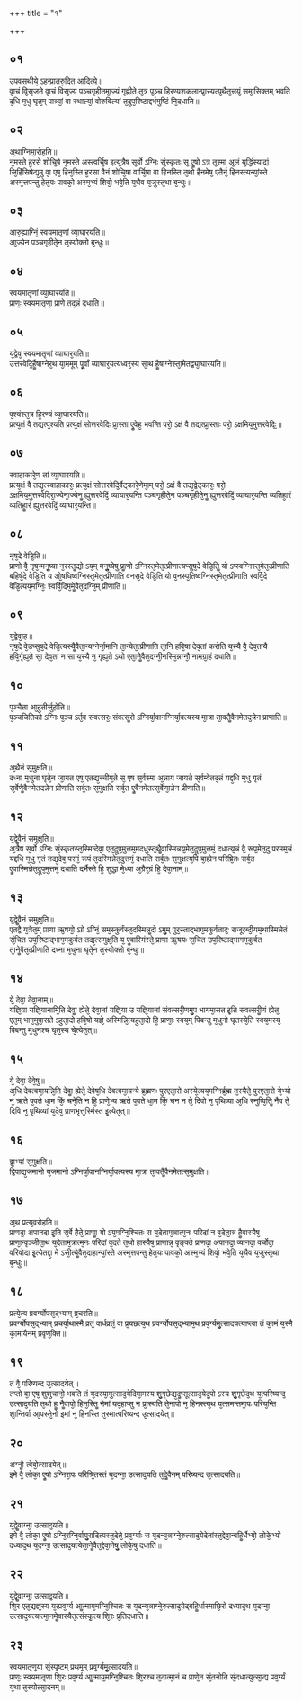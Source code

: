 +++
title = "१"

+++
## ०१
उपवसथीये᳘ ऽहन्प्रातरु᳘दित आदित्ये᳟॥  
वा᳘चं वि᳘सृजते वा᳘चं विसृ᳘ज्य पञ्चगृहीतमा᳘ज्यं गृह्णीते त᳘त्र प᳘ञ्च हिरण्यशकलान्प्रा᳘स्यत्य᳘थैत᳘त्त्रयं᳘ समा᳘सिक्तम् भवति द᳘धि म᳘धु घृत᳘म् पात्र्यां᳘ वा स्थाल्यां᳘ वोरुबिल्यां त᳘दुप᳘रिष्टाद्दर्भमुष्टिं नि᳘दधाति॥  
## ०२
अ᳘थाग्निमा᳘रोहति॥  
न᳘मस्ते ह᳘रसे शोचि᳘षे न᳘मस्ते अस्त्वर्चि᳘ष इत्य᳘त्रैष स᳘र्वो ऽग्निः सं᳘स्कृतः स᳘ एॗषो ऽत्र त᳘स्मा अ᳘लं य᳘द्धिंस्याद्यं जि᳘हिंसिषेद्य᳘मु वा᳘ एष᳘ हिन᳘स्ति ह᳘रसा वैनं शोचि᳘षा वार्चि᳘षा वा हिनस्ति त᳘थो हैनमेष᳘ एतैर्न᳘ हिनस्त्यन्यां᳘स्ते अस्म᳘त्तपन्तु हेत᳘यः पावको᳘ अस्म᳘भ्यं शिवो᳘ भवे᳘ति य᳘थैव य᳘जुस्त᳘था ब᳘न्धुः॥  
## ०३
आरु᳘ह्याग्निं᳘ स्वयमातृणां व्या᳘घारयति॥  
आ᳘ज्येन पञ्चगृहीते᳘न त᳘स्योक्तो ब᳘न्धुः॥  
## ०४
स्वयमातृणां व्या᳘घारयति॥  
प्राणः᳘ स्वयमातृणा᳘ प्राणे तद᳘न्नं दधाति॥  
## ०५
य᳘द्वेव᳘ स्वयमातृणां व्याघार᳘यति॥  
उत्तरवेदि᳘र्हैॗषाग्नेर᳘थ या᳘ममूम् पू᳘र्वां व्याघार᳘यत्यध्वर᳘स्य सा᳘थ हैॗषाग्नेस्ता᳘मेतद्व्या᳘घारयति॥  
## ०६
प᳘श्यंस्त᳘त्र हि᳘रण्यं व्या᳘घारयति॥  
प्रत्य᳘क्षं वै तद्यत्प᳘श्यति प्रत्य᳘क्षं सोत्तरवेदिः प्रा᳘स्ता एॗवेह᳘ भवन्ति परो᳘ ऽक्षं वै तद्यत्प्रा᳘स्ताः परो᳘ ऽक्षमिय᳘मुत्तरवेदिः᳟॥  
## ०७
स्वाहाकारे᳘ण तां व्या᳘घारयति॥  
प्रत्य᳘क्षं वै तद्य᳘त्स्वाहाकारः᳘ प्रत्य᳘क्षं सोत्तरवेदि᳘र्वेट्कारे᳘णेमा᳘म् परो᳘ ऽक्षं वै तद्य᳘द्वेट्कारः᳘ परो᳘ ऽक्षमिय᳘मुत्तरवेदिरा᳘ज्येना᳘ज्येनॗ ह्युत्तरवेदिं᳘ व्याघार᳘यन्ति पञ्चगृहीते᳘न पञ्चगृहीते᳘नॗ ह्युत्तरवेदिं᳘ व्याघार᳘यन्ति व्यतिहा᳘रं व्यतिहाॗरं ह्युत्तरवेदिं᳘ व्याघार᳘यन्ति॥  
## ०८
नृष᳘दे वेडि᳘ति॥  
प्राणो वै᳘ नृष᳘न्मनुॗष्या न᳘रस्तॗद्यो ऽय᳘म् मनुॗष्येषु प्राॗणो ऽग्निस्त᳘मेत᳘त्प्रीणात्यप्सुष᳘दे वेडि᳘तिॗ यो ऽप्स्वग्निस्त᳘मेत᳘त्प्रीणाति बहिर्ष᳘दे वेडि᳘ति य ओ᳘षधिष्वग्निस्त᳘मेत᳘त्प्रीणाति वनस᳘दे वेडि᳘ति यो व᳘नस्प᳘तिष्वग्निस्त᳘मेत᳘त्प्रीणाति स्वर्वि᳘दे वेडि᳘त्यय᳘मग्निः᳘ स्वर्वि᳘दिम᳘मेॗवैत᳘दग्नि᳘म् प्रीणाति॥  
## ०९
य᳘द्वेवा᳘ह॥  
नृष᳘दे वे᳘डप्सुष᳘दे वेडि᳘त्यस्यैॗवैता᳘न्यग्नेर्ना᳘मानि ता᳘न्येत᳘त्प्रीणाति ता᳘नि हवि᳘षा देव᳘तां करोति य᳘स्यै वै᳘ देव᳘तायै हवि᳘र्गृह्य᳘ते सा᳘ देव᳘ता न सा य᳘स्यै न᳘ गृह्य᳘ते ऽथो एता᳘नेॗवैत᳘दग्नी᳘नस्मि᳘न्नग्नौ᳘ नामग्रा᳘हं दधाति॥  
## १०
प᳘ञ्चैता आ᳘हुतीर्जुहोति॥  
प᳘ञ्चचितिको ऽग्निः प᳘ञ्च ऽर्त᳘व संवत्सरः᳘ संवत्सॗरो ऽग्निर्या᳘वानग्निर्या᳘वत्यस्य मा᳘त्रा ता᳘वतैॗवैनमेतद᳘न्नेन प्राणाति॥  
## ११
अ᳘थैनं स᳘मुक्षति॥  
दध्ना म᳘धुना घृते᳘न जा᳘यत एष᳘ एतद्य᳘च्चीय᳘ते स᳘ एष स᳘र्वस्मा अ᳘न्नाय जायते स᳘र्वम्वेतद᳘न्नं यद्द᳘धि म᳘धु गृतं स᳘र्वेणैॗवैनमेतदन्नेन प्रीणाति सर्व᳘तः स᳘मुक्षति सर्व᳘त एॗवैनमेतत्स᳘र्वेणा᳘न्नेन प्रीणाति॥  
## १२
य᳘द्वेॗवैनं समुक्ष᳘ति॥  
अ᳘त्रैष स᳘र्वो ऽग्निः सं᳘स्कृतस्त᳘स्मिन्देवा᳘ एत᳘द्रूप᳘मुत्तम᳘मदधुस्त᳘थैॗवास्मिन्नय᳘मेत᳘द्रूप᳘मुत्तमं᳘ दधात्य᳘न्नं वै᳘ रूप᳘मेत᳘दु परमम᳘न्नं यद्दधि म᳘धु गृतं तद्य᳘देव᳘ परमं᳘ रूपं त᳘दस्मिन्नेत᳘दुत्तमं᳘ दधाति सर्व᳘तः स᳘मुक्षत्य᳘पि बा᳘ह्येन परिष्रि᳘तः सर्व᳘त एॗवास्मिन्नेत᳘द्रूप᳘मुत्तमं᳘ दधाति दर्भैस्ते हि᳘ शुद्धा मे᳘ध्या अ᳘ग्रैर᳘ग्रं हि᳘ देवा᳘नाम्॥  
## १३
य᳘द्वेॗवैनं समुक्ष᳘ति॥  
एतद्वै य᳘त्रैत᳘म् प्राणा ऋ᳘षयो᳘ ऽग्रे ऽग्निं᳘ सम᳘स्कुर्वंस्त᳘दस्मिन्नॗदो ऽमु᳘म् पुर᳘स्ताद्भाग᳘मकुर्वतादः᳘ सजूरब्दी᳘यम᳘थास्मिन्नेतं सं᳘चित उप᳘रिष्टाद्भाग᳘मकुर्वत तद्य᳘त्समुक्ष᳘ति य᳘ एॗवास्मिंस्ते᳘ प्राणा ऋ᳘षयः स᳘चित उप᳘रिष्टाद्भागम᳘कुर्वत ता᳘नेॗवैत᳘त्प्रीणाति दध्ना म᳘धुना घृते᳘न त᳘स्योक्तो ब᳘न्धुः॥  
## १४
ये᳘ देवा᳘ देवा᳘नाम्॥  
यज्ञि᳘या यज्ञि᳘यानामि᳘ति देवाॗ ह्येते᳘ देवा᳘नां यज्ञि᳘या उ यज्ञि᳘यानां संवत्सरी᳘णमु᳘प भागमा᳘सत इ᳘ति संवत्सरीॗणं ह्येत᳘ एत᳘म् भाग᳘मुपा᳘सते ऽहुता᳘दो हवि᳘षो यज्ञे᳘ अस्मिन्नि᳘त्यहुता᳘दो हि᳘ प्राणाः᳘ स्वय᳘म् पिबन्तु म᳘धुनो घृतस्ये᳘ति स्वय᳘मस्य᳘ पिबन्तु म᳘धुनश्च घृत᳘स्य चे᳘त्येत᳘त्॥  
## १५
ये᳘ देवा᳘ देवे᳘षु॥  
अ᳘धि देवत्वमा᳘यन्नि᳘ति देवाॗ ह्येते᳘ देवेष᳘धि देवत्वमा᳘यन्ये ब्र᳘ह्मणः पुरएता᳘रो अस्ये᳘त्यय᳘मग्निर्ब्र᳘ह्म त᳘स्यैते᳘ पुरएता᳘रो ये᳘भ्यो न᳘ ऋते प᳘वते धा᳘म किं᳘ चने᳘ति न हि᳘ प्राणे᳘भ्य ऋते प᳘वते धा᳘म किं᳘ चन न ते᳘ दिवो न᳘ पृथिव्या अ᳘धि स्नुष्वि᳘तिॗ नैव ते᳘ दिवि न᳘ पृथिव्यां य᳘देव᳘ प्राणभृत्त᳘स्मिंस्त इ᳘त्येत᳘त्॥  
## १६
द्वा᳘भ्यां स᳘मुक्षति॥  
द्विपाद्य᳘जमानो य᳘जमानो ऽग्निर्या᳘वानग्निर्या᳘वत्यस्य मा᳘त्रा ता᳘वतैॗवैनमेतत्स᳘मुक्षति॥  
## १७
अ᳘थ प्रत्य᳘वरोहति॥  
प्राणदा᳘ अपानदा इ᳘ति स᳘र्वे हैते᳘ प्राणाॗ यो ऽय᳘मग्नि᳘श्चितः स य᳘देताम᳘त्रात्म᳘नः परिदां न व᳘देता᳘त्र हैॗवास्यैष᳘ प्राणा᳘न्वृञ्जीता᳘थ य᳘देताम᳘त्रात्म᳘नः परिदां व᳘दते त᳘थो हास्यैष᳘ प्राणान्न᳘ वृङ्क्ते प्राणदा᳘ अपानदा᳘ व्यानदा᳘ वर्चोदा᳘ वरिवोदा इ᳘त्येतद्दा᳘ मे ऽसी᳘त्येॗवैत᳘दाहान्यां᳘स्ते अस्म᳘त्तपन्तु हेत᳘यः पावको᳘ अस्म᳘भ्यं शिवो᳘ भवे᳘ति य᳘थैव य᳘जुस्त᳘था ब᳘न्धुः॥  
## १८
प्रत्ये᳘त्य प्रवर्ग्योपस᳘द्भ्याम् प्र᳘चरति॥  
प्रवर्ग्योपस᳘द्भ्याम् प्रचर्या᳘थास्मै व्रतं᳘ वार्धव्रतं᳘ वा प्र᳘यछत्य᳘थ प्रवर्ग्योपस᳘द्भ्याम᳘थ प्रव᳘र्ग्यमु᳘त्सादयत्याप्त्वा तं का᳘मं य᳘स्मै का᳘मायैनम् प्रवृण᳘क्ति॥  
## १९
तं वै᳘ परिष्यन्द उ᳘त्सादयेत्॥  
तप्तो वा᳘ एष᳘ शुशुचानो᳘ भवति तं य᳘दस्या᳘मुत्साद᳘येदिमा᳘मस्य शु᳘गृछेद्य᳘दॗप्सूत्साद᳘येदॗपो ऽस्य शु᳘गृछेद᳘थ य᳘त्परिष्यन्द᳘ उत्साद᳘यति त᳘थो हॗ नैॗवापो᳘ हिन᳘स्तिॗ नेमां यद᳘हाप्सु न प्रा᳘स्यति ते᳘नापो न᳘ हिनस्त्य᳘थ य᳘त्समन्तमा᳘पः परिय᳘न्ति शा᳘न्तिर्वा आ᳘पस्ते᳘नो इमां न᳘ हिनस्ति त᳘स्मात्परिष्यन्द उ᳘त्सादयेत्॥  
## २०
अग्नौॗ त्वेवो᳘त्सादयेत्॥  
इमे वै᳘ लोका᳘ एॗषो ऽग्निरा᳘पः परिश्रि᳘तस्तं य᳘दग्ना᳘ उत्साद᳘यति त᳘देॗवैनम् परिष्यन्द उ᳘त्सादयति॥  
## २१
य᳘द्वेॗवाग्ना᳘ उत्साद᳘यति॥  
इमे वै᳘ लोका᳘ एॗषो ऽग्नि᳘रग्नि᳘र्वायु᳘रादित्यस्त᳘देते᳘ प्रव᳘र्ग्याः स य᳘दन्य᳘त्राग्ने᳘रुत्साद᳘येदेतांस्त᳘द्देवा᳘न्बहिॗर्धैभ्यो᳘ लोके᳘भ्यो दध्याद᳘थ य᳘दग्ना᳘ उत्साद᳘यत्येता᳘नेॗवैत᳘द्देवा᳘नेषु᳘ लोके᳘षु दधाति॥  
## २२
य᳘द्वेॗवाग्ना᳘ उत्साद᳘यति॥  
शि᳘र एत᳘द्यज्ञ᳘स्य य᳘त्प्रव᳘र्ग्य आॗत्माय᳘मग्नि᳘श्चितः स य᳘दन्य᳘त्राग्ने᳘रुत्साद᳘येद्बहिॗर्धास्माछि᳘रो दध्याद᳘थ य᳘दग्ना᳘ उत्साद᳘यत्यात्मा᳘नमेॗवास्यैत᳘त्संस्कृ᳘त्य शि᳘रः प्र᳘तिदधाति॥  
## २३
स्वयमातृण᳘या सं᳘स्पृष्टम् प्रथम᳘म् प्रव᳘र्ग्यमु᳘त्सादयति॥  
प्राणः᳘ स्वयमातृणा शि᳘रः प्रव᳘र्ग्य आॗत्माय᳘मग्नि᳘श्चितः शि᳘रश्च त᳘दात्मा᳘नं च प्राणे᳘न सं᳘तनोति सं᳘दधात्युत्सा᳘द्य प्रव᳘र्ग्यं य᳘था त᳘स्योत्सा᳘दनम्॥  